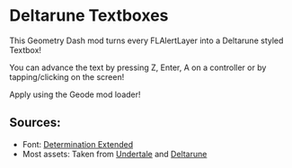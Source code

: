 # Deltarune Textboxes
This Geometry Dash mod turns every FLAlertLayer into a Deltarune styled Textbox!

You can advance the text by pressing Z, Enter, A on a controller or by tapping/clicking on the screen!

Apply using the Geode mod loader!

## Sources:
- Font: [Determination Extended](https://fontstruct.com/fontstructions/show/2460153/determination-40-7)
- Most assets: Taken from [Undertale](https://store.steampowered.com/app/391540/Undertale/) and [Deltarune](https://store.steampowered.com/app/1671210/DELTARUNE/)